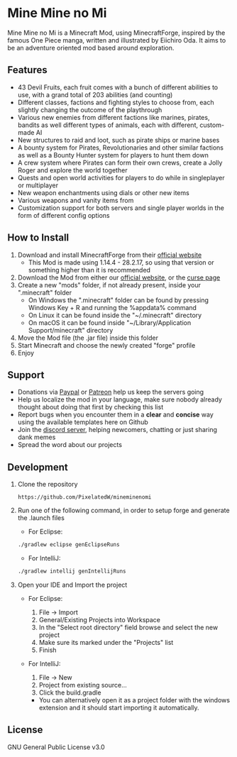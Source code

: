 # Mine Mine no Mi
Mine Mine no Mi is a Minecraft Mod, using MinecraftForge, inspired by the famous One Piece manga, written and illustrated by Eiichiro Oda. It aims to be an adventure oriented mod based around exploration.

## Features
* 43 Devil Fruits, each fruit comes with a bunch of different abilities to use, with a grand total of 203 abilities (and counting)
* Different classes, factions and fighting styles to choose from, each slightly changing the outcome of the playthrough
* Various new enemies from different factions like marines, pirates, bandits as well different types of animals, each with different, custom-made AI
* New structures to raid and loot, such as pirate ships or marine bases
* A bounty system for Pirates, Revolutionaries and other similar factions as well as a Bounty Hunter system for players to hunt them down
* A crew system where Pirates can form their own crews, create a Jolly Roger and explore the world together
* Quests and open world activities for players to do while in singleplayer or multiplayer
* New weapon enchantments using dials or other new items 
* Various weapons and vanity items from
* Customization support for both servers and single player worlds in the form of different config options

## How to Install
1. Download and install MinecraftForge from their [official website](https://files.minecraftforge.net/)
	* This Mod is made using 1.14.4 - 28.2.17, so using that version or something higher than it is recommended
2. Download the Mod from either our [official website](https://pixelatedw.xyz/mine-mine-no-mi/downloads), or the [curse page](https://www.curseforge.com/minecraft/mc-mods/mine-mine-no-mi)
3. Create a new "mods" folder, if not already present, inside your ".minecraft" folder
    * On Windows the ".minecraft" folder can be found by pressing Windows Key + R and running the %appdata% command
    * On Linux it can be found inside the "~/.minecraft" directory
    * On macOS it can be found inside "~/Library/Application Support/minecraft" directory
4. Move the Mod file (the .jar file) inside this folder
5. Start Minecraft and choose the newly created "forge" profile
6. Enjoy

## Support
* Donations via [Paypal](shorturl.at/cfhHR) or [Patreon](https://www.patreon.com/wynd) help us keep the servers going
* Help us localize the mod in your language, make sure nobody already thought about doing that first by checking this list
* Report bugs when you encounter them in a **clear** and **concise** way using the available templates here on Github
* Join the [discord server](http://discord.gg/CYK9xs8), helping newcomers, chatting or just sharing dank memes
* Spread the word about our projects 

## Development
1. Clone the repository
    ```http
    https://github.com/PixelatedW/mineminenomi
    ```

2. Run one of the following command, in order to setup forge and generate the .launch files
    * For Eclipse:
    ```bash
    ./gradlew eclipse genEclipseRuns
    ```
    * For IntelliJ:
    ```bash
    ./gradlew intellij genIntellijRuns
    ```

3. Open your IDE and Import the project
    * For Eclipse:
        1. File -> Import
        2. General/Existing Projects into Workspace
        3. In the "Select root directory" field browse and select the new project
        4. Make sure its marked under the "Projects" list
        5. Finish
    
    * For IntelliJ:
        1. File -> New 
        2. Project from existing source...
        3. Click the build.gradle
        
        - You can alternatively open it as a project folder with the 
        windows extension and it should start importing it automatically.


## License
GNU General Public License v3.0
